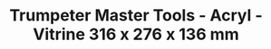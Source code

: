 ---
layout: product
title: "Trumpeter Master Tools - Acryl - Vitrine 316 x 276 x 136 mm"
price: "N/A" 
desc: "N/A"
img_path: "/assets/img/TRU09808.webp"
brand: "N/A"
available: false
special_offer: false
new: false
soon: false
cat: "0N/A"
subcat: "0N/A"
subsubcat: "0N/A"
sifra: "TRU09808"
popular: false
spec: false
---